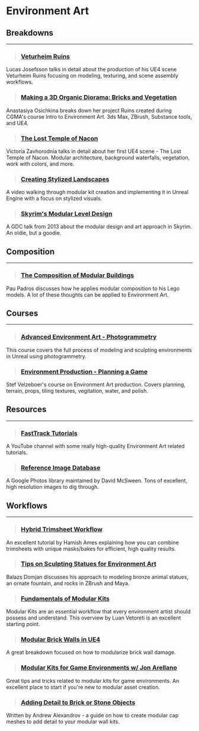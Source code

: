 # Environment Art

## Breakdowns
___

> ### [Veturheim Ruins](https://80.lv/articles/veturheim-ruins-environment-production-pipeline/)
Lucas Josefsson talks in detail about the production of his UE4 scene Veturheim Ruins focusing on modeling, texturing, and scene assembly workflows.
<!-- -->


> ### [Making a 3D Organic Diorama: Bricks and Vegetation](https://80.lv/articles/making-a-3d-organic-diorama-bricks-and-vegetation/)
Anastasiya Osichkina breaks down her project Ruins created during CGMA's course Intro to Environment Art. 3ds Max, ZBrush, Substance tools, and UE4.
<!-- -->


> ### [The Lost Temple of Nacon](https://80.lv/articles/the-lost-temple-of-nacon-building-a-modular-environment-in-ue4/)
Victoria Zavhorodnia talks in detail about her first UE4 scene - The Lost Temple of Nacon. Modular architecture, background waterfalls, vegetation, work with colors, and more.
<!-- -->


> ### [Creating Stylized Landscapes](https://www.youtube.com/watch?v=jwcBVt_wY5Q)
A video walking through modular kit creation and implementing it in Unreal Engine with a focus on stylized visuals.
<!-- -->


> ### [Skyrim's Modular Level Design](http://blog.joelburgess.com/2013/04/skyrims-modular-level-design-gdc-2013.html)
A GDC talk from 2013 about the modular design and art approach in Skyrim. An oldie, but a goodie.
<!-- -->


## Composition
___

> ### [The Composition of Modular Buildings](https://brickset.com/article/57168/the-composition-of-modular-buildings)
Pau Padros discusses how he applies modular composition to his Lego models. A lot of these thoughts can be applied to Environment Art.
<!-- -->


## Courses
___

> ### [Advanced Environment Art - Photogrammetry](https://www.vertexschool.com/Photogrammetry-Bootcamp)
This course covers the full process of modeling and sculpting environments in Unreal using photogrammetry.
<!-- -->


> ### [Environment Production - Planning a Game](https://www.artstation.com/learning/courses/adP/planning-a-game-environment/chapters/BLYd/exporting-importing-ue5-and-maya)
Stef Velzeboer's course on Environment Art production. Covers planning, terrain, props, tiling textures, vegitation, water, and polish.

## Resources
___

> ### [FastTrack Tutorials](https://www.youtube.com/channel/UCIEGJk1_sOMt6VNeTuR3CCQ)
A YouTube channel with some really high-quality Environment Art related tutorials.
<!-- -->


> ### [Reference Image Database](https://photos.google.com/share/AF1QipM2zKMjl7DSsQzZWT-_wVHF4zge0Y8fli95OW2_fpuddnvm0M6q5DNM0bUwx25hJQ?pli=1&key=aDNzNTFHMG9JSHVzZ3p0Y2tWY3VnemROa3pDRFNB)
A Google Photos library maintained by David McSween. Tons of excellent, high resolution images to dig through.
<!-- -->


## Workflows
___

> ### [Hybrid Trimsheet Workflow](https://www.artstation.com/marketplace/p/jdMO/escalator-hybrid-trim-pdf-tutorial?utm_source=artstation&utm_medium=referral&utm_campaign=homepage&utm_term=marketplace)
An excellent tutorial by Hamish Ames explaining how you can combine trimsheets with unique masks/bakes for efficient, high quality results.
<!-- -->


> ### [Tips on Sculpting Statues for Environment Art](https://80.lv/articles/tips-on-sculpting-3d-statues-for-environment-art/)
Balazs Domjan discusses his approach to modeling bronze animal statues, an ornate fountain, and rocks in ZBrush and Maya.
<!-- -->


> ### [Fundamentals of Modular Kits](https://www.exp-points.com/exp-tutotrials-luan-vetoreti-fundamentals-of-modular-kits)
Modular Kits are an essential workflow that every environment artist should possess and understand. This overview by Luan Vetoreti is an excellent starting point.
<!-- -->


> ### [Modular Brick Walls in UE4](https://www.artstation.com/artwork/oAWOJO)
A great breakdown focused on how to modularize brick wall damage.
<!-- -->


> ### [Modular Kits for Game Environments w/ Jon Arellano](https://www.youtube.com/watch?v=77xPHfzciiY)
Great tips and tricks related to modular kits for game environments. An excellent place to start if you're new to modular asset creation.
<!-- -->


> ### [Adding Detail to Brick or Stone Objects](https://www.artstation.com/artwork/PXQKKr)
Written by Andrew Alexandrov - a guide on how to create modular cap meshes to add detail to your modular wall kits.
<!-- -->

